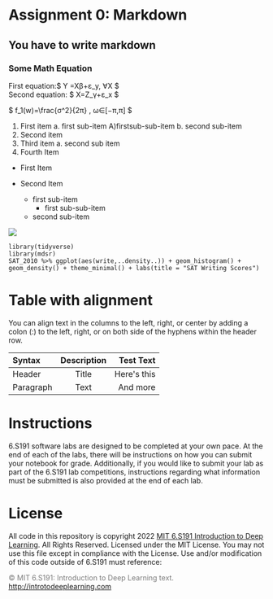    # Assignment 0: Markdown
## You have to write  markdown
### Some Math Equation  </br>

 First equation:$  Y =Xβ+ε_y, ∀X $   
Second equation: $ X=Z_γ+ε_x $

$ f_1(w)=\frac{σ^2}{2π} , ω∈[−π,π] $


 1. First item a. first sub-item A)firstsub-sub-item b. second sub-item
2. Second item
3. Third item a. second sub item
4. Fourth Item  
* First Item  

* Second Item  
   * first sub-item  
      * first sub-sub-item
   * second sub-item  
<img src="https://camo.githubusercontent.com/e6947af48fb1f3bb4f8238ee96f307dc6ddc9c9640c373484badd0cd42a3a25d/68747470733a2f2f69636f6e732e69636f6e617263686976652e636f6d2f69636f6e732f69636f6e6b612f6d656f772f3235362f6361742d636167652d69636f6e2e706e67"> 

```
library(tidyverse)
library(mdsr)
SAT_2010 %>% ggplot(aes(write,..density..)) + geom_histogram() +
geom_density() + theme_minimal() + labs(title = "SAT Writing Scores") 

```

# Table with alignment
You can align text in the columns to the left, right, or center by adding a colon (:) to the left,
right, or on both side of the hyphens within the header row.</br>



| Syntax      | Description | Test Text     |
| :---        |    :----:   |          ---: |
| Header      | Title       | Here's this   |
| Paragraph   | Text        | And more      |


# __Instructions__

6.S191 software labs are designed to be completed at your own pace. At the end of each
of the labs, there will be instructions on how you can submit your notebook for grade.
Additionally, if you would like to submit your lab as part of the 6.S191 lab competitions,
instructions regarding what information must be submitted is also provided at the end of
each lab.

# __License__
All code in this repository is copyright 2022 [MIT 6.S191 Introduction to Deep Learning](http://introtodeeplearning.com/). All
Rights Reserved.
Licensed under the MIT License. You may not use this file except in compliance with the
License. Use and/or modification of this code outside of 6.S191 must reference:    

<span style="color: black ; opacity : 0.5"> © MIT 6.S191: Introduction to Deep Learning text.</span>   
http://introtodeeplearning.com

